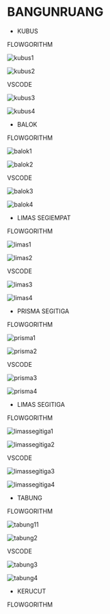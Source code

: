 # BANGUNRUANG


- KUBUS

FLOWGORITHM

![kubus1](https://user-images.githubusercontent.com/92988781/140030921-f70a998a-b00e-41f8-9ec2-07cf5620a337.png)

![kubus2](https://user-images.githubusercontent.com/92988781/140030964-c94e4c30-c402-4273-986f-c6179303030d.png)


VSCODE

![kubus3](https://user-images.githubusercontent.com/92988781/140031014-480b3650-ef23-4d8b-99f9-7c9ad7f38f0f.png)

![kubus4](https://user-images.githubusercontent.com/92988781/140031045-93f42e19-90ef-492d-b49e-72694bd24950.png)


- BALOK

FLOWGORITHM

![balok1](https://user-images.githubusercontent.com/92988781/140031131-44ab45ef-4456-4f61-9bd4-ad7bd23a1624.png)

![balok2](https://user-images.githubusercontent.com/92988781/140031156-0f765d60-f48d-4e4a-a89f-6680fc6dd803.png)


VSCODE

![balok3](https://user-images.githubusercontent.com/92988781/140031201-65364f9f-7955-494c-9c9c-f004b5d2b6cb.png)

![balok4](https://user-images.githubusercontent.com/92988781/140031230-8eb44989-9279-4c63-97bf-a5a1e59c0348.png)


- LIMAS SEGIEMPAT

FLOWGORITHM

![limas1](https://user-images.githubusercontent.com/92988781/140031320-766abbb4-709d-4cd8-858b-039386290570.png)

![limas2](https://user-images.githubusercontent.com/92988781/140031353-cdfa397c-1938-46a6-aaa7-315b6de2214e.png)


VSCODE

![limas3](https://user-images.githubusercontent.com/92988781/140031398-4f528de7-dda3-4176-b53b-176ec81676ca.png)

![limas4](https://user-images.githubusercontent.com/92988781/140031455-69c36b83-6959-4e77-a09a-8623c7a546bd.png)


- PRISMA SEGITIGA

FLOWGORITHM

![prisma1](https://user-images.githubusercontent.com/92988781/140040055-120fc1f8-820e-4a24-9168-874193b12223.png)

![prisma2](https://user-images.githubusercontent.com/92988781/140040112-38291ec0-541c-4629-b9f2-c7fa431e5ae6.png)


VSCODE

![prisma3](https://user-images.githubusercontent.com/92988781/140040253-7b0b9406-5512-47bb-9981-ae4e7d36af7c.png)

![prisma4](https://user-images.githubusercontent.com/92988781/140040308-cbc79e8f-cb4f-4a72-8801-8ef5589d38b3.png)


- LIMAS SEGITIGA

FLOWGORITHM

![limassegitiga1](https://user-images.githubusercontent.com/92988781/140043682-31af30ea-ffd0-41cb-8bac-0c82bbbf4359.png)

![limassegitiga2](https://user-images.githubusercontent.com/92988781/140043736-9b27774f-f5e2-4def-b2b4-f3e3446462d4.png)


VSCODE

![limassegitiga3](https://user-images.githubusercontent.com/92988781/140043809-3c6967e2-dfbb-449c-89bc-54dab4a9d7bc.png)

![limassegitiga4](https://user-images.githubusercontent.com/92988781/140043843-671e8a39-b9dd-4dc6-8d42-2fe285de10dd.png)


- TABUNG

FLOWGORITHM

![tabung11](https://user-images.githubusercontent.com/92988781/140048417-b97d16bb-37e7-461e-92e7-f73ec89002f3.png)

![tabung2](https://user-images.githubusercontent.com/92988781/140048460-4adeb613-8388-46b5-8188-f14a16c3d283.png)


VSCODE

![tabung3](https://user-images.githubusercontent.com/92988781/140048527-9fe4d8a4-5447-4476-b5a0-3fd32c02fd58.png)

![tabung4](https://user-images.githubusercontent.com/92988781/140048577-dcfe8295-47bc-46b6-8350-3744ff8c52ad.png)


- KERUCUT

FLOWGORITHM


